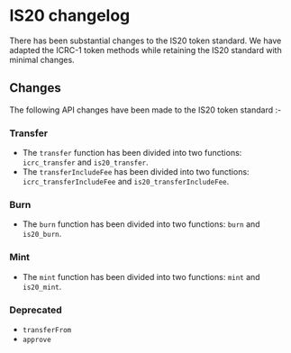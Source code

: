 # IS20 changelog

There has been substantial changes to the IS20 token standard.
We have adapted the ICRC-1 token methods while retaining the IS20 standard with minimal changes.

## Changes

The following API changes have been made to the IS20 token standard :-

### Transfer

- The `transfer` function has been divided into two functions: `icrc_transfer` and `is20_transfer`.
- The `transferIncludeFee` has been divided into two functions: `icrc_transferIncludeFee` and `is20_transferIncludeFee`.

### Burn

- The `burn` function has been divided into two functions: `burn` and `is20_burn`.

### Mint

- The `mint` function has been divided into two functions: `mint` and `is20_mint`.

### Deprecated

- `transferFrom`
- `approve`
